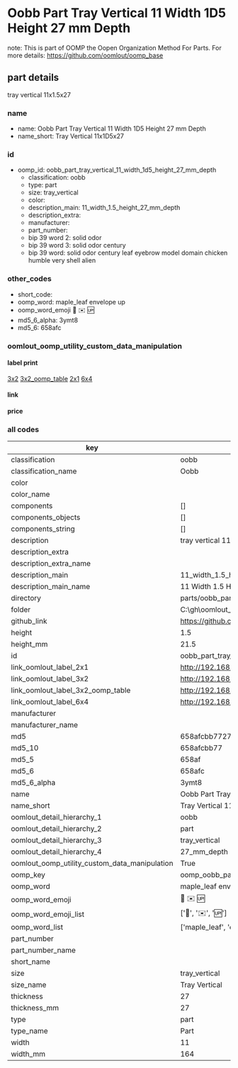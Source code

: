 # Oobb Part Tray Vertical 11 Width 1D5 Height 27 mm Depth  

note: This is part of OOMP the Oopen Organization Method For Parts. For more details: https://github.com/oomlout/oomp_base

##  part details
  



tray vertical 11x1.5x27



### name
* name: Oobb Part Tray Vertical 11 Width 1D5 Height 27 mm Depth
* name_short: Tray Vertical 11x1D5x27 
### id
* oomp_id: oobb_part_tray_vertical_11_width_1d5_height_27_mm_depth
  * classification: oobb
  * type: part
  * size: tray_vertical
  * color: 
  * description_main: 11_width_1.5_height_27_mm_depth
  * description_extra: 
  * manufacturer: 
  * part_number: 
  * bip 39 word 2: solid odor
  * bip 39 word 3: solid odor century
  * bip 39 word: solid odor century leaf eyebrow model domain chicken humble very shell alien

### other_codes
* short_code: 
* oomp_word: maple_leaf envelope up
* oomp_word_emoji :maple_leaf: :envelope: :up:
* md5_6_alpha: 3ymt8
* md5_6: 658afc






### oomlout_oomp_utility_custom_data_manipulation
#### label print
[3x2](http://192.168.1.245:1112/?label=oomp%203ymt8)
[3x2_oomp_table](http://192.168.1.108:1112/?label=oomp%203ymt8)
[2x1](http://192.168.1.242:1112/?label=oomp%203ymt8)
[6x4](http://192.168.1.55:1112/?label=oomp%203ymt8)    

#### link

                              

#### price







### all codes 
| key | value |  
| --- | --- |  
| classification | oobb |  
| classification_name | Oobb |  
| color |  |  
| color_name |  |  
| components | [] |  
| components_objects | [] |  
| components_string | [] |  
| description | tray vertical 11x1.5x27 |  
| description_extra |  |  
| description_extra_name |  |  
| description_main | 11_width_1.5_height_27_mm_depth |  
| description_main_name | 11 Width 1.5 Height 27 mm Depth |  
| directory | parts/oobb_part_tray_vertical_11_width_1d5_height_27_mm_depth |  
| folder | C:\gh\oomlout_oobb_version_4_generated_parts\parts\oobb_part_tray_vertical_11_width_1d5_height_27_mm_depth |  
| github_link | https://github.com/oomlout/oomlout_oomp_part_src/tree/main/parts/oobb_part_tray_vertical_11_width_1d5_height_27_mm_depth |  
| height | 1.5 |  
| height_mm | 21.5 |  
| id | oobb_part_tray_vertical_11_width_1d5_height_27_mm_depth |  
| link_oomlout_label_2x1 | http://192.168.1.242:1112/?label=oomp%203ymt8 |  
| link_oomlout_label_3x2 | http://192.168.1.245:1112/?label=oomp%203ymt8 |  
| link_oomlout_label_3x2_oomp_table | http://192.168.1.108:1112/?label=oomp%203ymt8 |  
| link_oomlout_label_6x4 | http://192.168.1.55:1112/?label=oomp%203ymt8 |  
| manufacturer |  |  
| manufacturer_name |  |  
| md5 | 658afcbb7727a81e3a28a7ea4ae64e75 |  
| md5_10 | 658afcbb77 |  
| md5_5 | 658af |  
| md5_6 | 658afc |  
| md5_6_alpha | 3ymt8 |  
| name | Oobb Part Tray Vertical 11 Width 1D5 Height 27 mm Depth |  
| name_short | Tray Vertical 11x1D5x27  |  
| oomlout_detail_hierarchy_1 | oobb |  
| oomlout_detail_hierarchy_2 | part |  
| oomlout_detail_hierarchy_3 | tray_vertical |  
| oomlout_detail_hierarchy_4 | 27_mm_depth |  
| oomlout_oomp_utility_custom_data_manipulation | True |  
| oomp_key | oomp_oobb_part_tray_vertical_11_width_1d5_height_27_mm_depth |  
| oomp_word | maple_leaf envelope up |  
| oomp_word_emoji | :maple_leaf: :envelope: :up: |  
| oomp_word_emoji_list | [':maple_leaf:', ':envelope:', ':up:'] |  
| oomp_word_list | ['maple_leaf', 'envelope', 'up'] |  
| part_number |  |  
| part_number_name |  |  
| short_name |  |  
| size | tray_vertical |  
| size_name | Tray Vertical |  
| thickness | 27 |  
| thickness_mm | 27 |  
| type | part |  
| type_name | Part |  
| width | 11 |  
| width_mm | 164 |  
